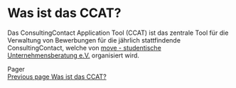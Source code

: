 # Was ist das CCAT?

Das ConsultingContact Application Tool (CCAT) ist das zentrale Tool für die Verwaltung von Bewerbungen für die jährlich stattfindende ConsultingContact, welche von [move - studentische Unternehmensberatung e.V.](https://move-ev.de) organisiert wird.

<nav class="prev-next" aria-labelledby="doc-footer-aria-label">
<span class="visually-hidden" id="doc-footer-aria-label">Pager</span>
<div class="pager">
<a class="VPLink link pager-link prev" href="/ccat-docs/users/introduction.html">
<span class="desc">Previous page</span>
<span class="title">Was ist das CCAT?</span>
</a>
</div>
<div class="pager"><!--v-if--></div></nav>
